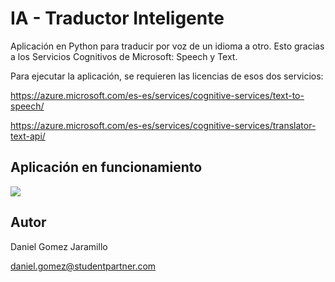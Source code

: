 # IA - Traductor Inteligente
Aplicación en Python para traducir por voz de un idioma a otro. Esto gracias a los Servicios Cognitivos de Microsoft: Speech y Text. 

Para ejecutar la aplicación, se requieren las licencias de esos dos servicios:

https://azure.microsoft.com/es-es/services/cognitive-services/text-to-speech/

https://azure.microsoft.com/es-es/services/cognitive-services/translator-text-api/

## Aplicación en funcionamiento

<img src="https://i.ibb.co/LptyT3H/IA.png" />

## Autor

Daniel Gomez Jaramillo

daniel.gomez@studentpartner.com
